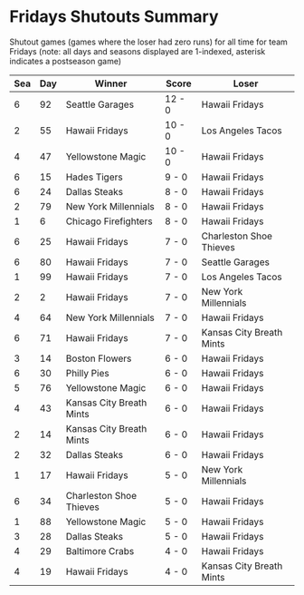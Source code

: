 # Fridays Shutouts Summary



Shutout games (games where the loser had zero runs) for all time for team Fridays (note: all days and seasons displayed are 1-indexed, asterisk indicates a postseason game)


| Sea | Day | Winner | Score | Loser | 
| ------ |------ |------ |------ |------ |
| 6 | 92 | Seattle Garages | 12 - 0 | Hawaii Fridays | 
| 2 | 55 | Hawaii Fridays | 10 - 0 | Los Angeles Tacos | 
| 4 | 47 | Yellowstone Magic | 10 - 0 | Hawaii Fridays | 
| 6 | 15 | Hades Tigers | 9 - 0 | Hawaii Fridays | 
| 6 | 24 | Dallas Steaks | 8 - 0 | Hawaii Fridays | 
| 2 | 79 | New York Millennials | 8 - 0 | Hawaii Fridays | 
| 1 | 6 | Chicago Firefighters | 8 - 0 | Hawaii Fridays | 
| 6 | 25 | Hawaii Fridays | 7 - 0 | Charleston Shoe Thieves | 
| 6 | 80 | Hawaii Fridays | 7 - 0 | Seattle Garages | 
| 1 | 99 | Hawaii Fridays | 7 - 0 | Los Angeles Tacos | 
| 2 | 2 | Hawaii Fridays | 7 - 0 | New York Millennials | 
| 4 | 64 | New York Millennials | 7 - 0 | Hawaii Fridays | 
| 6 | 71 | Hawaii Fridays | 7 - 0 | Kansas City Breath Mints | 
| 3 | 14 | Boston Flowers | 6 - 0 | Hawaii Fridays | 
| 6 | 30 | Philly Pies | 6 - 0 | Hawaii Fridays | 
| 5 | 76 | Yellowstone Magic | 6 - 0 | Hawaii Fridays | 
| 4 | 43 | Kansas City Breath Mints | 6 - 0 | Hawaii Fridays | 
| 2 | 14 | Kansas City Breath Mints | 6 - 0 | Hawaii Fridays | 
| 2 | 32 | Dallas Steaks | 6 - 0 | Hawaii Fridays | 
| 1 | 17 | Hawaii Fridays | 5 - 0 | New York Millennials | 
| 6 | 34 | Charleston Shoe Thieves | 5 - 0 | Hawaii Fridays | 
| 1 | 88 | Yellowstone Magic | 5 - 0 | Hawaii Fridays | 
| 3 | 28 | Dallas Steaks | 5 - 0 | Hawaii Fridays | 
| 4 | 29 | Baltimore Crabs | 4 - 0 | Hawaii Fridays | 
| 4 | 19 | Hawaii Fridays | 4 - 0 | Kansas City Breath Mints | 


